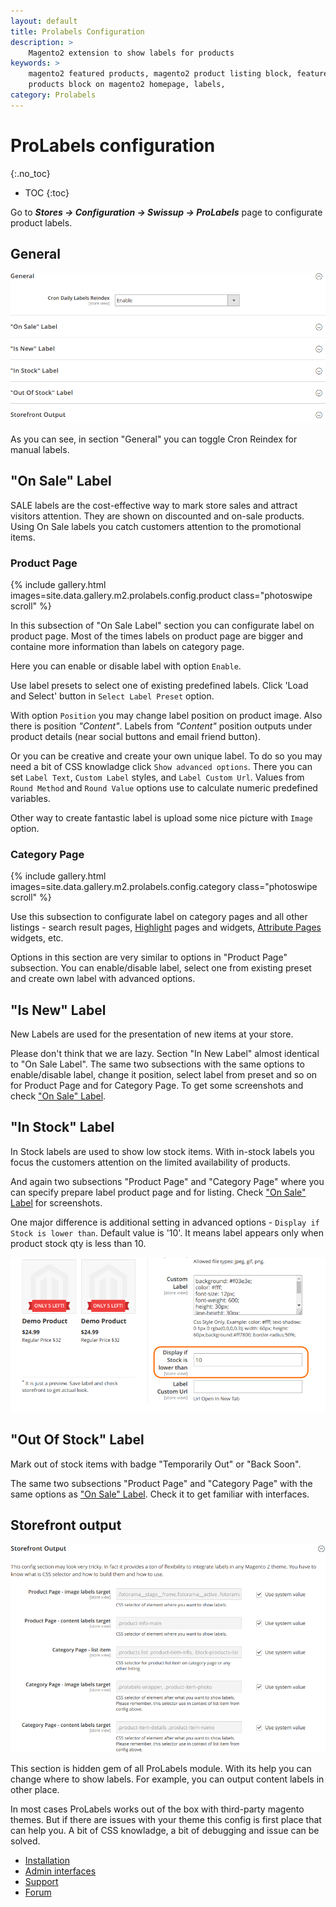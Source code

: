 ```yaml
---
layout: default
title: Prolabels Configuration
description: >
    Magento2 extension to show labels for products
keywords: >
    magento2 featured products, magento2 product listing block, featured
    products block on magento2 homepage, labels,
category: Prolabels
---
```


# ProLabels configuration
{:.no_toc}

* TOC
{:toc}

Go to ***Stores → Configuration → Swissup → ProLabels*** page to configurate product labels.

## General

![General section](/images/m2/prolabels/config/general.png)

As you can see, in section "General" you can toggle Cron Reindex for manual labels.

## "On Sale" Label

SALE labels are the cost-effective way to mark store sales and attract visitors attention. They are shown on discounted and on-sale products. Using On Sale labels you catch customers attention to the promotional items.

### Product Page 

{% include gallery.html images=site.data.gallery.m2.prolabels.config.product class="photoswipe scroll" %}

In this subsection of "On Sale Label" section you can configurate label on product page. Most of the times labels on product page are bigger and containe more information than labels on category page.

Here you can enable or disable label with option `Enable`.

Use label presets to select one of existing predefined labels. Click 'Load and Select' button in `Select Label Preset` option.

With option `Position` you may change label position on product image. Also there is position *"Content"*. Labels from *"Content"* position outputs under product details (near social buttons and email friend button).

Or you can be creative and create your own unique label. To do so you may need a bit of CSS knowladge click `Show advanced options`. There you can set `Label Text`, `Custom Label` styles, and `Label Custom Url`. Values from `Round Method` and `Round Value` options use to calculate numeric predefined variables.

Other way to create fantastic label is upload some nice picture with `Image` option.

### Category Page

{% include gallery.html images=site.data.gallery.m2.prolabels.config.category class="photoswipe scroll" %}

Use this subsection to configurate label on category pages and all other listings - search result pages, [Highlight](/m2/extensions/highlight/) pages and widgets, [Attribute Pages](/m2/extensions/attributepages/) widgets, etc.

Options in this section are very similar to options in "Product Page" subsection. You can enable/disable label, select one from existing preset and create own label with advanced options.

## "Is New" Label

New Labels are used for the presentation of new items at your store.

Please don't think that we are lazy. Section "In New Label" almost identical to "On Sale Label". The same two subsections with the same options to enable/disable label, change it position, select label from preset and so on for Product Page and for Category Page. To get some screenshots and check ["On Sale" Label](#on-sale-label).

## "In Stock" Label

In Stock labels are used to show low stock items. With in-stock labels you focus the customers attention on the limited availability of products.

And again two subsections "Product Page" and "Category Page" where you can specify prepare label product page and for listing. Check ["On Sale" Label](#on-sale-label) for screenshots.

One major difference is additional setting in advanced options - `Display if Stock is lower than`. Default value is '10'. It means label appears only when product stock qty is less than 10.

![Stock lower](/images/m2/prolabels/config/stock-lower.png)

## "Out Of Stock" Label

Mark out of stock items with badge "Temporarily Out" or "Back Soon".

The same two subsections "Product Page" and "Category Page" with the same options as ["On Sale" Label](#on-sale-label). Check it to get familiar with interfaces.

## Storefront output

![Storefront output](/images/m2/prolabels/config/storefront-output.png)

This section is hidden gem of all ProLabels module. With its help you can change where to show labels. For example, you can output content labels in other place.

In most cases ProLabels works out of the box with third-party magento themes. But if there are issues with your theme this config is first place that can help you. A bit of CSS knowladge, a bit of debugging and issue can be solved.

* [Installation](installation/)
* [Admin interfaces](interfaces/)
* [Support](https://swissuplabs.com/contacts/)
* [Forum](https://swissuplabs.com/magento-forum/)
